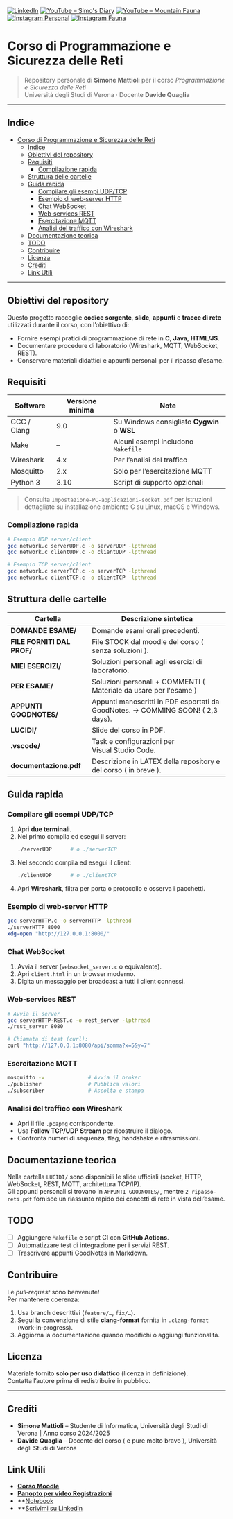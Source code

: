 [![LinkedIn](https://img.shields.io/badge/LinkedIn-Simone%20Mattioli-blue?style=for-the-badge&logo=linkedin)](https://www.linkedin.com/in/simonemattioli2003/)
[![YouTube – Simo's Diary](https://img.shields.io/badge/YouTube-Simo's%20Diary-red?style=for-the-badge&logo=youtube)](https://www.youtube.com/@SimosDiary2003)
[![YouTube – Mountain Fauna](https://img.shields.io/badge/Mountain%20Fauna-YT-green?style=for-the-badge&logo=youtube)](https://www.youtube.com/@mountainfaunalover)
[![Instagram Personal](https://img.shields.io/badge/@simo___one-Instagram-purple?style=for-the-badge&logo=instagram)](https://www.instagram.com/simo___one/)
[![Instagram Fauna](https://img.shields.io/badge/@mountainfaunalover-Wildlife%20IG-orange?style=for-the-badge&logo=instagram)](https://www.instagram.com/mountainfaunalover/)

# Corso di Programmazione e Sicurezza delle Reti

> Repository personale di **Simone Mattioli** per il corso _Programmazione e Sicurezza delle Reti_  
> Università degli Studi di Verona · Docente **Davide Quaglia**

---

## Indice
- [Corso di Programmazione e Sicurezza delle Reti](#corso-di-programmazione-e-sicurezza-delle-reti)
  - [Indice](#indice)
  - [Obiettivi del repository](#obiettivi-del-repository)
  - [Requisiti](#requisiti)
    - [Compilazione rapida](#compilazione-rapida)
  - [Struttura delle cartelle](#struttura-delle-cartelle)
  - [Guida rapida](#guida-rapida)
    - [Compilare gli esempi UDP/TCP](#compilare-gli-esempi-udptcp)
    - [Esempio di web‑server HTTP](#esempio-di-webserver-http)
    - [Chat WebSocket](#chat-websocket)
    - [Web‑services REST](#webservices-rest)
    - [Esercitazione MQTT](#esercitazione-mqtt)
    - [Analisi del traffico con Wireshark](#analisi-del-traffico-con-wireshark)
  - [Documentazione teorica](#documentazione-teorica)
  - [TODO](#todo)
  - [Contribuire](#contribuire)
  - [Licenza](#licenza)
  - [Crediti](#crediti)
  - [Link Utili](#link-utili)


---

## Obiettivi del repository
Questo progetto raccoglie **codice sorgente**, **slide**, **appunti** e **tracce di rete** utilizzati durante il corso, con l’obiettivo di:

* Fornire esempi pratici di programmazione di rete in **C**, **Java**, **HTML/JS**.
* Documentare procedure di laboratorio (Wireshark, MQTT, WebSocket, REST).
* Conservare materiali didattici e appunti personali per il ripasso d’esame.

## Requisiti
| Software | Versione minima | Note |
|----------|-----------------|------|
| GCC / Clang | 9.0 | Su Windows consigliato **Cygwin** o **WSL** |
| Make | – | Alcuni esempi includono `Makefile` |
| Wireshark | 4.x | Per l’analisi del traffico |
| Mosquitto | 2.x | Solo per l’esercitazione MQTT |
| Python 3 | 3.10 | Script di supporto opzionali |

> Consulta `Impostazione-PC-applicazioni-socket.pdf` per istruzioni dettagliate su installazione ambiente C su Linux, macOS e Windows.

### Compilazione rapida
```bash
# Esempio UDP server/client
gcc network.c serverUDP.c -o serverUDP -lpthread
gcc network.c clientUDP.c -o clientUDP -lpthread

# Esempio TCP server/client
gcc network.c serverTCP.c -o serverTCP -lpthread
gcc network.c clientTCP.c -o clientTCP -lpthread
```

## Struttura delle cartelle
| Cartella | Descrizione sintetica |
|----------|-----------------------|
| **DOMANDE ESAME/** | Domande esami orali precedenti. |
| **FILE FORNITI DAL PROF/** | File STOCK dal moodle del corso ( senza soluzioni ). |
| **MIEI ESERCIZI/** | Soluzioni personali agli esercizi di laboratorio. |
| **PER ESAME/** | Soluzioni personali + COMMENTI ( Materiale da usare per l'esame ) |
| **APPUNTI GOODNOTES/** | Appunti manoscritti in PDF esportati da GoodNotes. -> COMMING SOON! ( 2,3 days). |
| **LUCIDI/** | Slide del corso in PDF. |
| **.vscode/** | Task e configurazioni per Visual Studio Code. |
| **documentazione.pdf** | Descrizione in LATEX della repository e del corso ( in breve ). |

## Guida rapida

### Compilare gli esempi UDP/TCP
1. Apri **due terminali**.
2. Nel primo compila ed esegui il server:  
   ```bash
   ./serverUDP      # o ./serverTCP
   ```
3. Nel secondo compila ed esegui il client:  
   ```bash
   ./clientUDP      # o ./clientTCP
   ```
4. Apri **Wireshark**, filtra per porta o protocollo e osserva i pacchetti.

### Esempio di web‑server HTTP
```bash
gcc serverHTTP.c -o serverHTTP -lpthread
./serverHTTP 8000
xdg-open "http://127.0.0.1:8000/"
```

### Chat WebSocket
1. Avvia il server (`websocket_server.c` o equivalente).  
2. Apri `client.html` in un browser moderno.  
3. Digita un messaggio per broadcast a tutti i client connessi.

### Web‑services REST
```bash
# Avvia il server
gcc serverHTTP-REST.c -o rest_server -lpthread
./rest_server 8080

# Chiamata di test (curl):
curl "http://127.0.0.1:8080/api/somma?x=5&y=7"
```

### Esercitazione MQTT
```bash
mosquitto -v              # Avvia il broker
./publisher               # Pubblica valori
./subscriber              # Ascolta e stampa
```

### Analisi del traffico con Wireshark
* Apri il file `.pcapng` corrispondente.
* Usa **Follow TCP/UDP Stream** per ricostruire il dialogo.
* Confronta numeri di sequenza, flag, handshake e ritrasmissioni.

## Documentazione teorica
Nella cartella `LUCIDI/` sono disponibili le slide ufficiali (socket, HTTP, WebSocket, REST, MQTT, architettura TCP/IP).  
Gli appunti personali si trovano in `APPUNTI GOODNOTES/`, mentre `2_ripasso-reti.pdf` fornisce un riassunto rapido dei concetti di rete in vista dell’esame.

## TODO
- [ ] Aggiungere `Makefile` e script CI con **GitHub Actions**.  
- [ ] Automatizzare test di integrazione per i servizi REST.  
- [ ] Trascrivere appunti GoodNotes in Markdown.

## Contribuire
Le _pull‑request_ sono benvenute!  
Per mantenere coerenza:

1. Usa branch descrittivi (`feature/…`, `fix/…`).  
2. Segui la convenzione di stile **clang‑format** fornita in `.clang-format` (work‑in‑progress).  
3. Aggiorna la documentazione quando modifichi o aggiungi funzionalità.

## Licenza
Materiale fornito **solo per uso didattico** (licenza in definizione).  
Contatta l’autore prima di redistribuire in pubblico.

---

## Crediti
- **Simone Mattioli** – Studente di Informatica, Università degli Studi di Verona | Anno corso 2024/2025
- **Davide Quaglia** – Docente del corso ( e pure molto bravo ), Università degli Studi di Verona

## Link Utili
- **[Corso Moodle](https://moodledidattica.univr.it/course/view.php?id=20206)**
- **[Panopto per video Registrazioni](https://univr.cloud.panopto.eu/Panopto/Pages/Viewer.aspx?id=cc809fae-424b-40f2-b7a3-b2fa00ae8042&instance=MoodleDidattica)**
- **[Notebook](https://notebooklm.google.com/notebook/1d3c8cae-cd8c-4ed7-9b1b-d9baa4fee5d7)
- **[Scrivimi su Linkedin](https://www.linkedin.com/in/simonemattioli2003/)
